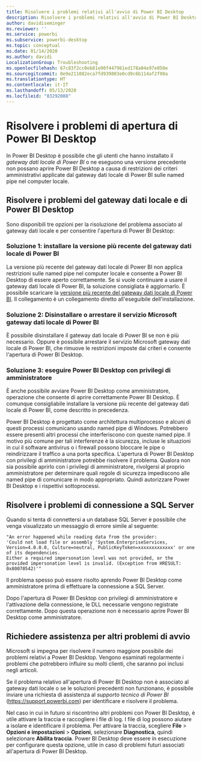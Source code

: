 ```yaml
---
title: Risolvere i problemi relativi all'avvio di Power BI Desktop
description: Risolvere i problemi relativi all'avvio di Power BI Desktop
author: davidiseminger
ms.reviewer: ''
ms.service: powerbi
ms.subservice: powerbi-desktop
ms.topic: conceptual
ms.date: 01/14/2020
ms.author: davidi
LocalizationGroup: Troubleshooting
ms.openlocfilehash: 67c83f2cc0eb81e90f447961ed178a04e97e050e
ms.sourcegitcommit: 0e9e211082eca7fd939803e0cd9c6b114af2f90a
ms.translationtype: HT
ms.contentlocale: it-IT
ms.lasthandoff: 05/13/2020
ms.locfileid: "83292088"
---
```

# <a name="troubleshoot-opening-power-bi-desktop"></a>Risolvere i problemi di apertura di Power BI Desktop

In Power BI Desktop è possibile che gli utenti che hanno installato il *gateway dati locale di Power BI* o ne eseguono una versione precedente non possano aprire Power BI Desktop a causa di restrizioni dei criteri amministrativi applicate dal gateway dati locale di Power BI sulle named pipe nel computer locale.

## <a name="resolve-issues-with-the-on-premises-data-gateway-and-power-bi-desktop"></a>Risolvere i problemi del gateway dati locale e di Power BI Desktop

Sono disponibili tre opzioni per la risoluzione del problema associato al gateway dati locale e per consentire l'apertura di Power BI Desktop:

### <a name="resolution-1-install-the-latest-version-of-power-bi-on-premises-data-gateway"></a>Soluzione 1: installare la versione più recente del gateway dati locale di Power BI

La versione più recente del gateway dati locale di Power BI non applica restrizioni sulle named pipe nel computer locale e consente a Power BI Desktop di essere aperto correttamente. Se si vuole continuare a usare il gateway dati locale di Power BI, la soluzione consigliata è aggiornarlo. È possibile scaricare la [versione più recente del gateway dati locale di Power BI](https://go.microsoft.com/fwlink/?LinkId=698863). Il collegamento è un collegamento diretto all'eseguibile dell'installazione.

### <a name="resolution-2-uninstall-or-stop-the-power-bi-on-premises-data-gateway-microsoft-service"></a>Soluzione 2: Disinstallare o arrestare il servizio Microsoft gateway dati locale di Power BI

È possibile disinstallare il gateway dati locale di Power BI se non è più necessario. Oppure è possibile arrestare il servizio Microsoft gateway dati locale di Power BI, che rimuove le restrizioni imposte dai criteri e consente l'apertura di Power BI Desktop.

### <a name="resolution-3-run-power-bi-desktop-with-administrator-privilege"></a>Soluzione 3: eseguire Power BI Desktop con privilegi di amministratore

È anche possibile avviare Power BI Desktop come amministratore, operazione che consente di aprire correttamente Power BI Desktop. È comunque consigliabile installare la versione più recente del gateway dati locale di Power BI, come descritto in precedenza.

Power BI Desktop è progettato come architettura multiprocesso e alcuni di questi processi comunicano usando named pipe di Windows. Potrebbero essere presenti altri processi che interferiscono con queste named pipe. Il motivo più comune per tali interferenze è la sicurezza, incluse le situazioni in cui il software antivirus o i firewall possono bloccare le pipe o reindirizzare il traffico a una porta specifica. L'apertura di Power BI Desktop con privilegi di amministratore potrebbe risolvere il problema. Qualora non sia possibile aprirlo con i privilegi di amministratore, rivolgersi al proprio amministratore per determinare quali regole di sicurezza impediscono alle named pipe di comunicare in modo appropriato. Quindi autorizzare Power BI Desktop e i rispettivi sottoprocessi.

## <a name="resolve-issues-when-connecting-to-sql-server"></a>Risolvere i problemi di connessione a SQL Server

Quando si tenta di connettersi a un database SQL Server è possibile che venga visualizzato un messaggio di errore simile al seguente:

`"An error happened while reading data from the provider:`\
`'Could not load file or assembly 'System.EnterpriseServices, Version=4.0.0.0, Culture=neutral, PublicKeyToken=xxxxxxxxxxxxx' or one of its dependencies.`\
`Either a required impersonation level was not provided, or the provided impersonation level is invalid. (Exception from HRESULT: 0x80070542)'"`

Il problema spesso può essere risolto aprendo Power BI Desktop come amministratore prima di effettuare la connessione a SQL Server.

Dopo l'apertura di Power BI Desktop con privilegi di amministratore e l'attivazione della connessione, le DLL necessarie vengono registrate correttamente. Dopo questa operazione non è necessario aprire Power BI Desktop come amministratore.

## <a name="get-help-with-other-launch-issues"></a>Richiedere assistenza per altri problemi di avvio

Microsoft si impegna per risolvere il numero maggiore possibile dei problemi relativi a Power BI Desktop. Vengono esaminati regolarmente i problemi che potrebbero influire su molti clienti, che saranno poi inclusi negli articoli.

Se il problema relativo all'apertura di Power BI Desktop non è associato al gateway dati locale o se le soluzioni precedenti non funzionano, è possibile inviare una richiesta di assistenza al *supporto tecnico di Power BI* (<https://support.powerbi.com>) per identificare e risolvere il problema.

Nel caso in cui in futuro si riscontrino altri problemi con Power BI Desktop, è utile attivare la traccia e raccogliere i file di log. I file di log possono aiutare a isolare e identificare il problema. Per attivare la traccia, scegliere **File** > **Opzioni e impostazioni** > **Opzioni**, selezionare **Diagnostica**, quindi selezionare **Abilita traccia**. Power BI Desktop deve essere in esecuzione per configurare questa opzione, utile in caso di problemi futuri associati all'apertura di Power BI Desktop.
